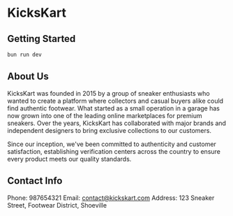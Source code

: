 # KicksKart

## Getting Started

```bash
bun run dev
```

## About Us

KicksKart was founded in 2015 by a group of sneaker enthusiasts who wanted to create a platform where collectors and casual buyers alike could find authentic footwear. What started as a small operation in a garage has now grown into one of the leading online marketplaces for premium sneakers. Over the years, KicksKart has collaborated with major brands and independent designers to bring exclusive collections to our customers.

Since our inception, we've been committed to authenticity and customer satisfaction, establishing verification centers across the country to ensure every product meets our quality standards.

## Contact Info

Phone: 987654321
Email: contact@kickskart.com
Address: 123 Sneaker Street, Footwear District, Shoeville